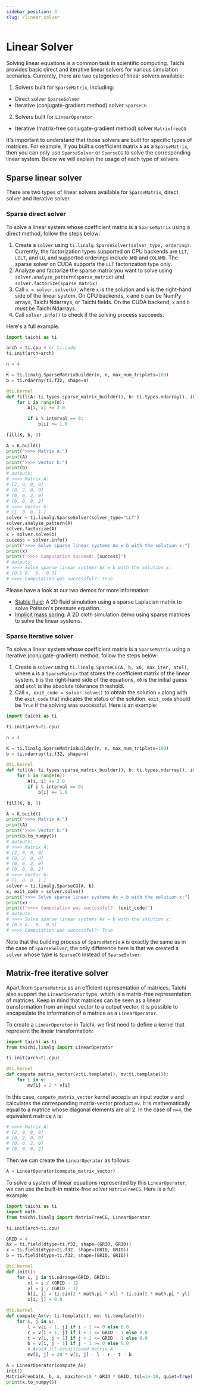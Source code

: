 ```yaml
---
sidebar_position: 3
slug: /linear_solver
---
```

# Linear Solver

Solving linear equations is a common task in scientific computing. Taichi provides basic direct and iterative linear solvers for
various simulation scenarios. Currently, there are two categories of linear solvers available:
1. Solvers built for `SparseMatrix`, including:
- Direct solver `SparseSolver`
- Iterative (conjugate-gradient method) solver `SparseCG`
2. Solvers built for `LinearOperator`
- Iterative (matrix-free conjugate-gradient method) solver `MatrixfreeCG`

It's important to understand that those solvers are built for specific types of matrices. For example, if you built a coefficient matrix `A` as a `SparseMatrix`, then you can only use `SparseSolver` or `SparseCG` to solve the corresponding linear system. Below we will explain the usage of each type of solvers.

## Sparse linear solver
There are two types of linear solvers available for `SparseMatrix`, direct solver and iterative solver.

### Sparse direct solver
To solve a linear system whose coefficient matrix is a `SparseMatrix` using a direct method, follow the steps below:
1. Create a `solver` using `ti.linalg.SparseSolver(solver_type, ordering)`. Currently, the factorization types supported on CPU backends are `LLT`, `LDLT`, and `LU`, and supported orderings include `AMD` and `COLAMD`. The sparse solver on CUDA supports the `LLT` factorization type only.
2. Analyze and factorize the sparse matrix you want to solve using `solver.analyze_pattern(sparse_matrix)` and `solver.factorize(sparse_matrix)`
3. Call `x = solver.solve(b)`, where `x` is the solution and `b` is the right-hand side of the linear system. On CPU backends, `x` and `b` can be NumPy arrays, Taichi Ndarrays, or Taichi fields. On the CUDA backend, `x` and `b` *must* be Taichi Ndarrays.
4. Call `solver.info()` to check if the solving process succeeds.

Here's a full example.

```python
import taichi as ti

arch = ti.cpu # or ti.cuda
ti.init(arch=arch)

n = 4

K = ti.linalg.SparseMatrixBuilder(n, n, max_num_triplets=100)
b = ti.ndarray(ti.f32, shape=n)

@ti.kernel
def fill(A: ti.types.sparse_matrix_builder(), b: ti.types.ndarray(), interval: ti.i32):
    for i in range(n):
        A[i, i] += 2.0

        if i % interval == 0:
            b[i] += 1.0

fill(K, b, 3)

A = K.build()
print(">>>> Matrix A:")
print(A)
print(">>>> Vector b:")
print(b)
# outputs:
# >>>> Matrix A:
# [2, 0, 0, 0]
# [0, 2, 0, 0]
# [0, 0, 2, 0]
# [0, 0, 0, 2]
# >>>> Vector b:
# [1. 0. 0. 1.]
solver = ti.linalg.SparseSolver(solver_type="LLT")
solver.analyze_pattern(A)
solver.factorize(A)
x = solver.solve(b)
success = solver.info()
print(">>>> Solve sparse linear systems Ax = b with the solution x:")
print(x)
print(f">>>> Computation succeed: {success}")
# outputs:
# >>>> Solve sparse linear systems Ax = b with the solution x:
# [0.5 0.  0.  0.5]
# >>>> Computation was successful?: True
```

Please have a look at our two demos for more information:
+ [Stable fluid](https://github.com/taichi-dev/taichi/blob/master/python/taichi/examples/simulation/stable_fluid.py): A 2D fluid simulation using a sparse Laplacian matrix to solve Poisson's pressure equation.
+ [Implicit mass spring](https://github.com/taichi-dev/taichi/blob/master/python/taichi/examples/simulation/implicit_mass_spring.py): A 2D cloth simulation demo using sparse matrices to solve the linear systems.

### Sparse iterative solver
To solve a linear system whose coefficient matrix is a `SparseMatrix` using a iterative (conjugate-gradient) method, follow the steps below:
1. Create a `solver` using `ti.linalg.SparseCG(A, b, x0, max_iter, atol)`, where `A` is a `SparseMatrix` that stores the coefficient matrix of the linear system, `b` is the right-hand side of the equations, `x0` is the initial guess and `atol` is the absolute tolerance threshold.
2. Call `x, exit_code = solver.solve()` to obtain the solution `x` along with the `exit_code` that indicates the status of the solution. `exit_code` should be `True` if the solving was successful. Here is an example:

```python
import taichi as ti

ti.init(arch=ti.cpu)

n = 4

K = ti.linalg.SparseMatrixBuilder(n, n, max_num_triplets=100)
b = ti.ndarray(ti.f32, shape=n)

@ti.kernel
def fill(A: ti.types.sparse_matrix_builder(), b: ti.types.ndarray(), interval: ti.i32):
    for i in range(n):
        A[i, i] += 2.0
        if i % interval == 0:
            b[i] += 1.0

fill(K, b, 3)

A = K.build()
print(">>>> Matrix A:")
print(A)
print(">>>> Vector b:")
print(b.to_numpy())
# outputs:
# >>>> Matrix A:
# [2, 0, 0, 0]
# [0, 2, 0, 0]
# [0, 0, 2, 0]
# [0, 0, 0, 2]
# >>>> Vector b:
# [1. 0. 0. 1.]
solver = ti.linalg.SparseCG(A, b)
x, exit_code = solver.solve()
print(">>>> Solve sparse linear systems Ax = b with the solution x:")
print(x)
print(f">>>> Computation was successful?: {exit_code}")
# outputs:
# >>>> Solve sparse linear systems Ax = b with the solution x:
# [0.5 0.  0.  0.5]
# >>>> Computation was successful?: True
```
Note that the building process of `SparseMatrix` `A` is exactly the same as in the case of `SparseSolver`, the only difference here is that we created a `solver` whose type is `SparseCG` instead of `SparseSolver`.

## Matrix-free iterative solver
Apart from `SparseMatrix` as an efficient representation of matrices, Taichi also support the `LinearOperator` type, which is a matrix-free representation of matrices.
Keep in mind that matrices can be seen as a linear transformation from an input vector to a output vector, it is possible to encapsulate the information of a matrice as a `LinearOperator`.

To create a `LinearOperator` in Taichi, we first need to define a kernel that represent the linear transformation:
```python
import taichi as ti
from taichi.linalg import LinearOperator

ti.init(arch=ti.cpu)

@ti.kernel
def compute_matrix_vector(v:ti.template(), mv:ti.template()):
    for i in v:
        mv[i] = 2 * v[i]
```
In this case, `compute_matrix_vector` kernel accepts an input vector `v` and calculates the corresponding matrix-vector product `mv`. It is mathematically equal to a matrice whose diagonal elements are all 2. In the case of `n=4`, the equivalent matrice `A` is:
```python cont
# >>>> Matrix A:
# [2, 0, 0, 0]
# [0, 2, 0, 0]
# [0, 0, 2, 0]
# [0, 0, 0, 2]
```
Then we can create the `LinearOperator` as follows:
```python cont
A = LinearOperator(compute_matrix_vector)
```
To solve a system of linear equations represented by this `LinearOperator`, we can use the built-in matrix-free solver `MatrixFreeCG`. Here is a full example:

```python
import taichi as ti
import math
from taichi.linalg import MatrixFreeCG, LinearOperator

ti.init(arch=ti.cpu)

GRID = 4
Ax = ti.field(dtype=ti.f32, shape=(GRID, GRID))
x = ti.field(dtype=ti.f32, shape=(GRID, GRID))
b = ti.field(dtype=ti.f32, shape=(GRID, GRID))

@ti.kernel
def init():
    for i, j in ti.ndrange(GRID, GRID):
        xl = i / (GRID - 1)
        yl = j / (GRID - 1)
        b[i, j] = ti.sin(2 * math.pi * xl) * ti.sin(2 * math.pi * yl)
        x[i, j] = 0.0

@ti.kernel
def compute_Ax(v: ti.template(), mv: ti.template()):
    for i, j in v:
        l = v[i - 1, j] if i - 1 >= 0 else 0.0
        r = v[i + 1, j] if i + 1 <= GRID - 1 else 0.0
        t = v[i, j + 1] if j + 1 <= GRID - 1 else 0.0
        b = v[i, j - 1] if j - 1 >= 0 else 0.0
        # Avoid ill-conditioned matrix A
        mv[i, j] = 20 * v[i, j] - l - r - t - b

A = LinearOperator(compute_Ax)
init()
MatrixFreeCG(A, b, x, maxiter=10 * GRID * GRID, tol=1e-18, quiet=True)
print(x.to_numpy())
```
